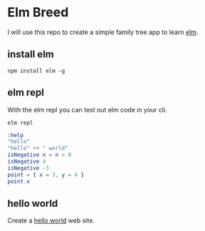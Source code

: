 # Elm Breed

I will use this repo to create a simple family tree app to learn [elm](http://elm-lang.org/).

## install elm

```shell
npm install elm -g
```

## elm repl

With the elm repl you can test out elm code in your cli.

 ```shell
 elm repl
 ```
 
 ```elm
 :help
 "hello"
 "hello" ++ " world"
 isNegative n = n < 0
 isNegative 4
 isNegative -3
 point = { x = 3, y = 4 }
 point.x
 ```
 
 ## hello world
 
 Create a [hello world](hello-world) web site.
 